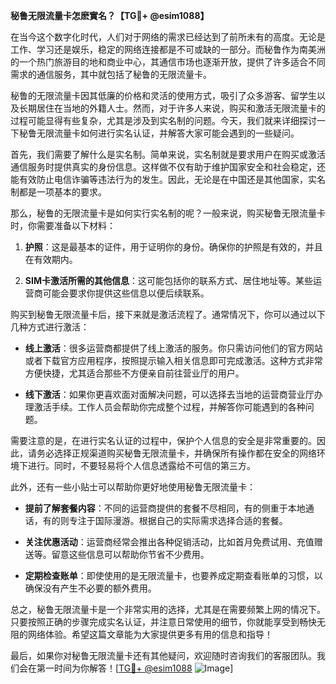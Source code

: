 **秘鲁无限流量卡怎麽實名？【TG💪+ @esim1088】**

在当今这个数字化时代，人们对于网络的需求已经达到了前所未有的高度。无论是工作、学习还是娱乐，稳定的网络连接都是不可或缺的一部分。而秘鲁作为南美洲的一个热门旅游目的地和商业中心，其通信市场也逐渐开放，提供了许多适合不同需求的通信服务，其中就包括了秘鲁的无限流量卡。

秘鲁的无限流量卡因其低廉的价格和灵活的使用方式，吸引了众多游客、留学生以及长期居住在当地的外籍人士。然而，对于许多人来说，购买和激活无限流量卡的过程可能显得有些复杂，尤其是涉及到实名制的问题。今天，我们就来详细探讨一下秘鲁无限流量卡如何进行实名认证，并解答大家可能会遇到的一些疑问。

首先，我们需要了解什么是实名制。简单来说，实名制就是要求用户在购买或激活通信服务时提供真实的身份信息。这样做不仅有助于维护国家安全和社会稳定，还能有效防止电信诈骗等违法行为的发生。因此，无论是在中国还是其他国家，实名制都是一项基本的要求。

那么，秘鲁的无限流量卡是如何实行实名制的呢？一般来说，购买秘鲁无限流量卡时，你需要准备以下材料：

1. **护照**：这是最基本的证件，用于证明你的身份。确保你的护照是有效的，并且在有效期内。
   
2. **SIM卡激活所需的其他信息**：这可能包括你的联系方式、居住地址等。某些运营商可能会要求你提供这些信息以便后续联系。

购买到秘鲁无限流量卡后，接下来就是激活流程了。通常情况下，你可以通过以下几种方式进行激活：

- **线上激活**：很多运营商都提供了线上激活的服务。你只需访问他们的官方网站或者下载官方应用程序，按照提示输入相关信息即可完成激活。这种方式非常方便快捷，尤其适合那些不方便亲自前往营业厅的用户。

- **线下激活**：如果你更喜欢面对面解决问题，可以选择去当地的运营商营业厅办理激活手续。工作人员会帮助你完成整个过程，并解答你可能遇到的各种问题。

需要注意的是，在进行实名认证的过程中，保护个人信息的安全是非常重要的。因此，请务必选择正规渠道购买秘鲁无限流量卡，并确保所有操作都在安全的网络环境下进行。同时，不要轻易将个人信息透露给不可信的第三方。

此外，还有一些小贴士可以帮助你更好地使用秘鲁无限流量卡：

- **提前了解套餐内容**：不同的运营商提供的套餐不尽相同，有的侧重于本地通话，有的则专注于国际漫游。根据自己的实际需求选择合适的套餐。
  
- **关注优惠活动**：运营商经常会推出各种促销活动，比如首月免费试用、充值赠送等。留意这些信息可以帮助你节省不少费用。

- **定期检查账单**：即使使用的是无限流量卡，也要养成定期查看账单的习惯，以确保没有产生不必要的额外费用。

总之，秘鲁无限流量卡是一个非常实用的选择，尤其是在需要频繁上网的情况下。只要按照正确的步骤完成实名认证，并注意日常使用的细节，你就能享受到畅快无阻的网络体验。希望这篇文章能为大家提供更多有用的信息和指导！

最后，如果你对秘鲁无限流量卡还有其他疑问，欢迎随时咨询我们的客服团队。我们会在第一时间为你解答！[[TG💪+ @esim1088](https://t.me/s/esim1088) ![Image](https://i.postimg.cc/4NQfJmqS/Snipaste-2025-05-13-00-14-12.png)]